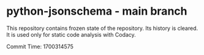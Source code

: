 # python-jsonschema - main branch

This repository contains frozen state of the repository.
Its history is cleared. It is used only for static code
analysis with Codacy.

Commit Time: 1700314575
